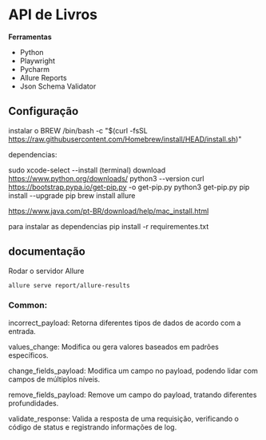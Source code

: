 # API de Livros

**Ferramentas**
* Python
* Playwright
* Pycharm
* Allure Reports
* Json Schema Validator


## Configuração

instalar o BREW /bin/bash -c "$(curl -fsSL https://raw.githubusercontent.com/Homebrew/install/HEAD/install.sh)"

dependencias:

sudo xcode-select --install (terminal) download https://www.python.org/downloads/ python3 --version curl https://bootstrap.pypa.io/get-pip.py -o get-pip.py python3 get-pip.py pip install --upgrade pip brew install allure

https://www.java.com/pt-BR/download/help/mac_install.html

para instalar as dependencias pip install -r requirementes.txt

## documentação 

Rodar o servidor Allure 

```
allure serve report/allure-results
```

### Common: 
incorrect_payload: Retorna diferentes tipos de dados de acordo com a entrada.

values_change: Modifica ou gera valores baseados em padrões específicos.

change_fields_payload: Modifica um campo no payload, podendo lidar com campos de múltiplos níveis.

remove_fields_payload: Remove um campo do payload, tratando diferentes profundidades.

validate_response: Valida a resposta de uma requisição, verificando o código de status e registrando informações de log.
